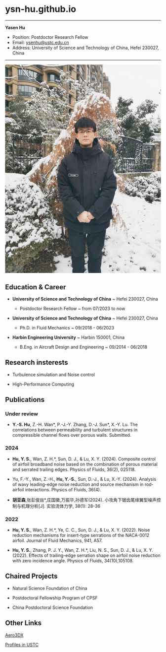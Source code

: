 # ysn-hu.github.io

---
**Yasen Hu**
  - Position: Postdoctor Research Fellow
  - Email: ysenhu@ustc.edu.cn
  - Address: University of Science and Technology of China, Hefei 230027, China
    
---

<img src="https://github.com/ysn-hu/ysn-hu.github.io/blob/main/Figures/myprofile.jpg" alt="myprofile" style="zoom: 67%;"/>

## Education & Career

- **University of Science and Technology of China**
  ~ Hefei 230027, China

  - Postdoctor Research Fellow
  ~ from 07/2023 to now

- **University of Science and Technology of China**
  ~ Hefei 230027, China

  - Ph.D. in Fluid Mechanics
  ~ 09/2018 - 06/2023

- **Harbin Engineering University**
  ~ Harbin 150001, China

  - B.Eng. in Aircraft Design and Engineering
  ~ 09/2014 - 06/2018

## Research insterests

- Turbulence simulation and Noise control

- High-Performance Computing

## Publications

### Under review

- **Y.-S. Hu**, Z.-H. Wan*, P.-J.-Y. Zhang, D.-J. Sun*, X.-Y. Lu. The correlations between permeability and turbulent structures in compressible channel flows over porous walls. Submitted.

### 2024

- **Hu, Y. S.**, Wan, Z. H.*, Sun, D. J., & Lu, X. Y. (2024). Composite control of airfoil broadband noise based on the combination of porous material and serrated trailing edges. Physics of Fluids, 36(2), 025118.

- Yu, F.-Y., Wan, Z.-H., **Hu, Y.-S.**, Sun, D.-J., & Lu, X.-Y. (2024). Analysis of wavy leading-edge noise reduction and source mechanism in rod-airfoil interactions. Physics of Fluids, 36(4).

- **胡亚森**,张彭俊燚*,庄国徽,万振华,孙德军(2024). 小攻角下锯齿尾缘翼型噪声控制与机理分析[J]. 实验流体力学, 38(1): 28-36

### 2022

- **Hu, Y. S.**, Wan, Z. H.*, Ye, C. C., Sun, D. J., & Lu, X. Y. (2022). Noise reduction mechanisms for insert-type
serrations of the NACA-0012 airfoil. Journal of Fluid Mechanics, 941, A57.

- **Hu, Y. S.**, Zhang, P. J. Y., Wan, Z. H.*, Liu, N. S., Sun, D. J., & Lu, X. Y. (2022). Effects of trailing-edge serration shape on airfoil noise reduction with zero incidence angle. Physics of Fluids, 34(10),105108.

## Chaired Projects

- Natural Science Foundation of China

- Postdoctoral Fellowship Program of CPSF

- China Postdoctoral Science Foundation

## Other Links

[Aero3DX](./Aero3DX.md)

[Profiles in USTC](https://faculty.ustc.edu.cn/huyasen/zh_CN/zhym/742020/list/index.htm)



